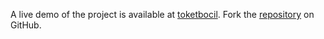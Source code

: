 A live demo of the project is available at [toketbocil](https://toketbocil.pages.dev).
Fork the [repository](https://github.com/polastimirsa) on GitHub.